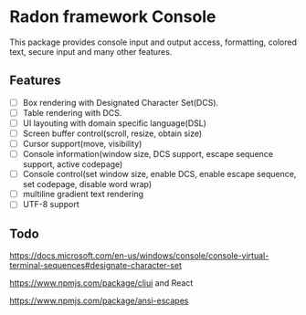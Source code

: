 # Radon framework Console
This package provides console input and output access, formatting, colored text, secure input and many other features.

## Features
- [ ] Box rendering with Designated Character Set(DCS).
- [ ] Table rendering with DCS.
- [ ] UI layouting with domain specific language(DSL)
- [ ] Screen buffer control(scroll, resize, obtain size)
- [ ] Cursor support(move, visibility)
- [ ] Console information(window size, DCS support, escape sequence support, active codepage)
- [ ] Console control(set window size, enable DCS, enable escape sequence, set codepage, disable word wrap)
- [ ] multiline gradient text rendering
- [ ] UTF-8 support

## Todo
https://docs.microsoft.com/en-us/windows/console/console-virtual-terminal-sequences#designate-character-set

https://www.npmjs.com/package/cliui and React

https://www.npmjs.com/package/ansi-escapes